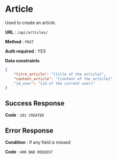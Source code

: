 # Article

Used to create an article.

**URL** : `/api/articles/`

**Method** : `POST`

**Auth required** : YES

**Data constraints**

```json
{
    "titre_article": "[title of the article]",
    "content_article": "[content of the article]"
    "id_user": "[id of the current user]"
}
```

## Success Response

**Code** : `201 CREATED`

## Error Response

**Condition** : If any field is missed

**Code** : `400 BAD REQUEST`
